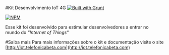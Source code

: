 #Kit Desenvolvimento IoT 4G [![Built with Grunt](https://cdn.gruntjs.com/builtwith.png)](http://gruntjs.com/)

[![NPM](https://nodei.co/npm/kit-iot-4g.png?downloads=true)](https://nodei.co/npm/kit-iot-4g/)

Esse kit foi desenvolvido para estimular desenvolvedores a entrar no mundo do *"Internet of Things"*

#Saiba mais
Para mais informações sobre o kit e documentação visite o site [http://iot.telefonicabeta.com](http://iot.telefonicabeta.com)
